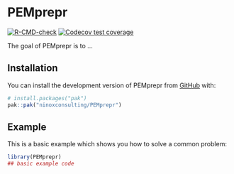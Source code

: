 
<!-- README.md is generated from README.Rmd. Please edit that file -->

# PEMprepr

<!-- badges: start -->

[![R-CMD-check](https://github.com/ninoxconsulting/PEMprepr/actions/workflows/R-CMD-check.yaml/badge.svg)](https://github.com/ninoxconsulting/PEMprepr/actions/workflows/R-CMD-check.yaml)
[![Codecov test
coverage](https://codecov.io/gh/ninoxconsulting/PEMprepr/graph/badge.svg)](https://app.codecov.io/gh/ninoxconsulting/PEMprepr)
<!-- badges: end -->

The goal of PEMprepr is to …

## Installation

You can install the development version of PEMprepr from
[GitHub](https://github.com/) with:

``` r
# install.packages("pak")
pak::pak("ninoxconsulting/PEMprepr")
```

## Example

This is a basic example which shows you how to solve a common problem:

``` r
library(PEMprepr)
## basic example code
```
